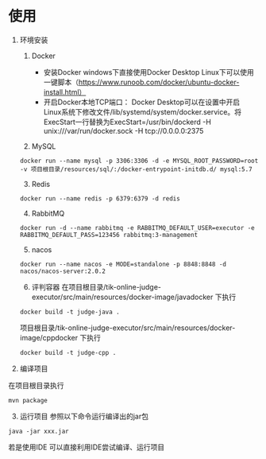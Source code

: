 # 使用

1. 环境安装
	1. Docker
		- 安装Docker
		  windows下直接使用Docker Desktop
		  Linux下可以使用一键脚本（https://www.runoob.com/docker/ubuntu-docker-install.html）
		- 开启Docker本地TCP端口：
		  Docker Desktop可以在设置中开启
		  Linux系统下修改文件/lib/systemd/system/docker.service。将ExecStart一行替换为ExecStart=/usr/bin/dockerd -H unix:///var/run/docker.sock -H tcp://0.0.0.0:2375	
	
	2. MySQL
	```shell
	docker run --name mysql -p 3306:3306 -d -e MYSQL_ROOT_PASSWORD=root -v 项目根目录/resources/sql/:/docker-entrypoint-initdb.d/ mysql:5.7
	```
	
	3. Redis
	```shell
	docker run --name redis -p 6379:6379 -d redis
	```

	4. RabbitMQ
	```shell
	docker run -d --name rabbitmq -e RABBITMQ_DEFAULT_USER=executor -e RABBITMQ_DEFAULT_PASS=123456 rabbitmq:3-management
	```

	5. nacos
	```shell
	docker run --name nacos -e MODE=standalone -p 8848:8848 -d nacos/nacos-server:2.0.2
	```

	6. 评判容器
	在项目根目录/tik-online-judge-executor/src/main/resources/docker-image/javadocker 下执行
	```shell
	docker build -t judge-java .
	```
	项目根目录/tik-online-judge-executor/src/main/resources/docker-image/cppdocker 下执行
	```shell
	docker build -t judge-cpp .
	```

2. 编译项目

在项目根目录执行
```shell
mvn package
```

3. 运行项目
参照以下命令运行编译出的jar包
```shell
java -jar xxx.jar
```

若是使用IDE 可以直接利用IDE尝试编译、运行项目
